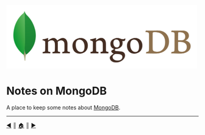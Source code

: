 <img src="README/img/logo.png" width="500" />

# Notes on MongoDB
A place to keep some notes about [MongoDB][1].


---
[:arrow_backward:][back] ║ [:house:][home] ║ [:arrow_forward:][next]

<!-- navigation -->
[home]: #
[back]: #
[next]: #

<!-- links -->
[1]: https://www.mongodb.org/
